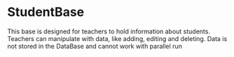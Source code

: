 # StudentBase
This base is designed for teachers to hold information about students. Teachers can manipulate with data, like adding, editing and deleting. Data is not stored in the DataBase and cannot work with parallel run
